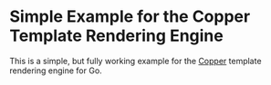 Simple Example for the Copper Template Rendering Engine
=======================================================

This is a simple, but fully working example for the [Copper] template rendering engine for Go.



[Copper]: https://github.com/blizzy78/copper
